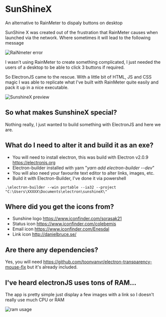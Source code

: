 # SunShineX
An alternative to RainMeter to dispaly buttons on desktop

SunShine X was created out of the frustration that RainMeter causes when launched via the network. Where sometimes it will lead to the following message 

![RaiNmeter error](https://i.imgur.com/oc1987P.png)

I wasn't using RainMeter to create something complicated, I just needed the users of a desktop to be able to click 3 buttons if required.

So ElectronJS came to the rescue. With a little bit of HTML, JS and CSS magic I was able to replicate what I've built with RainMeter quite easily and pack it up in a nice executable.

![SunshineX preview](https://i.imgur.com/tndcF3U.png)

## So what makes SunshineX special?

Nothing really, I just wanted to build something with ElectronJS and here we are. 

## What do I need to alter it and build it as an exe?


* You will need to install electron, this was build with Electron v2.0.9 https://electronjs.org
* Electron-builder installed with yarn "*yarn add electron-builder --dev*"
* You will also need your favourite text editor to alter links, images, etc. 
* Build it with Electron-Builder, I've done it via powershell 

`.\electron-builder --win portable --ia32 --project "C:\Users\XXXXX\Documents\electron\sunshineX\"`

## Where did you get the icons from?

* Sunshine logo https://www.iconfinder.com/sorasak21
* Status icon https://www.iconfinder.com/colebemis
* Email icon https://www.iconfinder.com/Enesdal
* Link icon http://danielbruce.se/

## Are there any dependencies?

Yes, you will need https://github.com/toonvanvr/electron-transparency-mouse-fix
but it's already included.

## I've heard electronJS uses tons of RAM...

The app is pretty simple just display a few images with a link so I doesn't really use much CPU or RAM

![ram usage](https://i.imgur.com/5fu2R8M.png)

